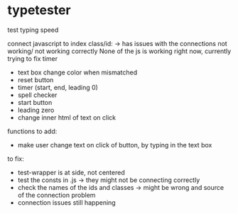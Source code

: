 # typetester
test typing speed

connect javascript to index class/id: -> has issues with the connections not working/ not working correctly
None of the js is working right now, currently trying to fix timer

-  text box change color when mismatched
-  reset button
-  timer (start, end, leading 0) 
-  spell checker
-  start button
-  leading zero
-  change inner html of text on click

functions to add:
- make user change text on click of button, by typing in the text box

to fix:
- test-wrapper is at side, not centered
- test the consts in .js -> they might not be connecting correctly
- check the names of the ids and classes -> might be wrong and source of the connection problem
- connection issues still happening
